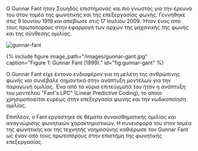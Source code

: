 Ο Gunnar Fant ήταν Σουηδός επιστήμονας και πιο γνωστός για την έρευνά του στον τομέα της φωνητικής και της επεξεργασίας φωνής. Γεννήθηκε στις 9 Ιουνίου 1919 και απεβίωσε στις 17 Ιουλίου 2009. Ήταν ένας από τους πρωτοπόρους στην εφαρμογή των αρχών της μηχανικής της φωνής και της σύνθεσης ομιλίας.


![gunnar-fant](https://github.com/tonykontos/images/blob/24de30eeb988798050266aaa50f8d2b00d818fdb/)

{% include figure image_path="/images/gunnar-gant.jpg" caption="Figure 1: Gunnar Fant (1999)." id="fig:gunnar-gant" %}

Ο Gunnar Fant είχε έντονο ενδιαφέρον για τη μελέτη της ανθρώπινης φωνής και συνέβαλε σημαντικά στην ανάπτυξη μοντέλων για την παραγωγή ομιλίας. Ένα από τα κύρια επιτεύγματά του ήταν η ανάπτυξη του μοντέλου "Fant's LPC" (Linear Predictive Coding), το οποίο χρησιμοποιείται ευρέως στην επεξεργασία φωνής και την κωδικοποίηση ομιλίας.

Επιπλέον, ο Fant εργάστηκε σε θέματα συναισθηματικής ομιλίας και αναγνώρισης φωνητικών χαρακτηριστικών. Η συνεισφορά του στον τομέα της φωνητικής και της τεχνητής νοημοσύνης καθιέρωσε τον Gunnar Fant ως έναν από τους πρωτοπόρους στην επιστήμη της φωνητικής επεξεργασίας.

[^1]: fig:gunnar-gant
